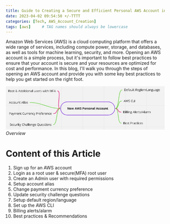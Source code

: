 ```yaml
---
title: Guide to Creating a Secure and Efficient Personal AWS Account in 2023 - Best Practices for First-Time Users
date: 2023-04-02 09:54:50 +/-TTTT
categories: [Tech, AWS_Account_Creation]
tags: [aws]     # TAG names should always be lowercase
---
```

<p>
Amazon Web Services (AWS) is a cloud computing platform that offers a wide range of services, including compute power, storage, and databases, as well as tools for machine learning, security, and more. Opening an AWS account is a simple process, but it's important to follow best practices to ensure that your account is secure and your resources are optimized for cost and performance. In this blog, I'll walk you through the steps of opening an AWS account and provide you with some key best practices to help you get started on the right foot. 
</p>


![Overview](/assets/1/new_aws.jpg)
_Overview_

<h1>Content of this Article</h1>

<ol>
  <li>Sign up for an AWS account</li>
  <li>Login as a root user & secure(MFA) root user</li>
  <li>Create an Admin user with required permissions</li>
  <li>Setup account alias</li>
  <li>Change payment currency preference</li>
  <li>Update security challenge questions</li>
  <li>Setup default region/language</li>
  <li>Set up the AWS CLI</li>
  <li>Billing alerts/alarm</li>
  <li>Best practices & Recommendations</li>
</ol>



